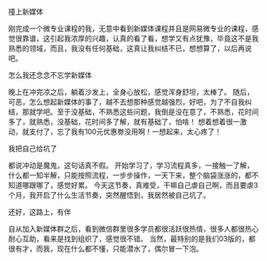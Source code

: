 
撞上新媒体




刚完成一个微专业课程的我，无意中看到新媒体课程并且是网易微专业的课程，感觉很靠谱，这引起我浓厚的兴趣，认真的看了看，想学又有点犹豫，毕竟这不是我熟悉的领域，而且，我没有任何基础，这真让我纠结不已，想想算了，以后再说吧。




怎么我还念念不忘学新媒体




晚上在冲完凉之后，躺着沙发上，全身心放松，感觉浑身舒坦，太棒了。
随后，可恶，怎么想起新媒体的事了，越不去想那种感觉越强烈，好吧，为了不自我纠结，那就学吧。至于没基础，不熟悉这些问题，我倒是没在意了，不熟悉，花时间多了，就熟悉，没基础，花时间多了解，就有基础了，怕啥！
想着想着很一激动，就支付了，忘了我有100元优惠劵没用啊！一想起来，太心疼了！




我把自己给坑了




都说冲动是魔鬼，这句话真不假。
开始学习了，学习流程真多，一接触一了解，什么都一知半解，只能按照流程，一步步操作，一天下来，整个脑袋涨涨的，都不知道哪跟哪了，感觉好累。
今天这节奏，真难受，干嘛自己虐自己啊，而且要虐3个月，我开启了什么生活节奏，突然醒悟到，我居然被自己坑了。




还好，这路上，有伴




自从加入新媒体群之后，看到微信群里很多学员都很活跃很热情，很多人都很热心耐心互助，看来是找到组织了，感觉很不错。
当然，最特别的是我们03版的，都很有才，而我，现在什么都不懂，只能潜水了，偶尔冒一下泡。






